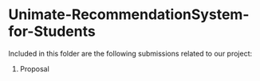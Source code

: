 # Unimate-RecommendationSystem-for-Students

Included in this folder are the following submissions related to our project:
1) Proposal
